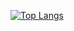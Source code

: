 [![Top Langs](https://github-readme-stats.vercel.app/api/top-langs/?username=rikumomo0407&layout=compact&theme=dracula)](https://github.com/anuraghazra/github-readme-stats)